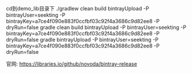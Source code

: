    cd到demo_lib目录下
   ./gradlew clean build bintrayUpload -P bintrayUser=seekting -P bintrayKey=a7ce4f090e883f0ccfbf03c92f4a3686c9d82ee8 -P dryRun=false
   gradle clean build bintrayUpload -P bintrayUser=seekting -P bintrayKey=a7ce4f090e883f0ccfbf03c92f4a3686c9d82ee8 -P dryRun=false
   gradle bintrayUpload -P bintrayUser=seekting -P bintrayKey=a7ce4f090e883f0ccfbf03c92f4a3686c9d82ee8 -P dryRun=false

   官网:
   https://libraries.io/github/novoda/bintray-release